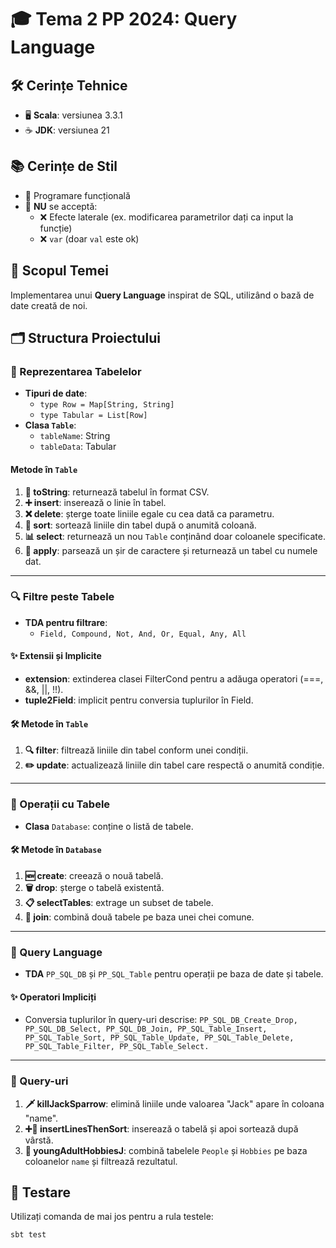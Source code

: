 # 🎓 Tema 2 PP 2024: Query Language

## 🛠️ Cerințe Tehnice
- 🖥️ **Scala**: versiunea 3.3.1
- ☕ **JDK**: versiunea 21

## 📚 Cerințe de Stil
- 🔄 Programare funcțională
- 🚫 **NU** se acceptă:
  - ❌ Efecte laterale (ex. modificarea parametrilor dați ca input la funcție)
  - ❌ `var` (doar `val` este ok)

## 🎯 Scopul Temei
Implementarea unui **Query Language** inspirat de SQL, utilizând o bază de date creată de noi.

## 🗂️ Structura Proiectului
### 📝 Reprezentarea Tabelelor
- **Tipuri de date**:
  - `type Row = Map[String, String]` 
  - `type Tabular = List[Row]`
- **Clasa `Table`**:
  - `tableName`: String
  - `tableData`: Tabular

#### Metode în `Table`
1. **📄 toString**: returnează tabelul în format CSV.
2. **➕ insert**: inserează o linie în tabel.
3. **❌ delete**: șterge toate liniile egale cu cea dată ca parametru.
4. **🔄 sort**: sortează liniile din tabel după o anumită coloană.
5. **📊 select**: returnează un nou `Table` conținând doar coloanele specificate.
6. **📝 apply**: parsează un șir de caractere și returnează un tabel cu numele dat.

---

### 🔍 Filtre peste Tabele
- **TDA pentru filtrare**:
  - `Field, Compound, Not, And, Or, Equal, Any, All`

#### ✨ Extensii și Implicite
- **extension**: extinderea clasei FilterCond pentru a adăuga operatori (===, &&, ||, !!).
- **tuple2Field**: implicit pentru conversia tuplurilor în Field.

#### 🛠️ Metode în `Table`
1. **🔍 filter**: filtrează liniile din tabel conform unei condiții.
2. **✏️ update**: actualizează liniile din tabel care respectă o anumită condiție.

---

### 🔄 Operații cu Tabele
- **Clasa** `Database`: conține o listă de tabele.

#### 🛠️ Metode în `Database`
1. **🆕 create**: creează o nouă tabelă.
2. **🗑️ drop**: șterge o tabelă existentă.
3. **📋 selectTables**: extrage un subset de tabele.
4. **🔗 join**: combină două tabele pe baza unei chei comune.

---

### 📜 Query Language
- **TDA** `PP_SQL_DB` și `PP_SQL_Table` pentru operații pe baza de date și tabele.

#### ✨ Operatori Impliciți
- Conversia tuplurilor în query-uri descrise: `PP_SQL_DB_Create_Drop, PP_SQL_DB_Select, PP_SQL_DB_Join, PP_SQL_Table_Insert, PP_SQL_Table_Sort, PP_SQL_Table_Update, PP_SQL_Table_Delete, PP_SQL_Table_Filter, PP_SQL_Table_Select.`

---

### 📝 Query-uri
1. **🗡️ killJackSparrow**: elimină liniile unde valoarea "Jack" apare în coloana "name".
2. **➕🔄 insertLinesThenSort**: inserează o tabelă și apoi sortează după vârstă.
3. **👫 youngAdultHobbiesJ**: combină tabelele `People` și `Hobbies` pe baza coloanelor `name` și filtrează rezultatul.

## 🧪 Testare
Utilizați comanda de mai jos pentru a rula testele:
```sh
sbt test
```
